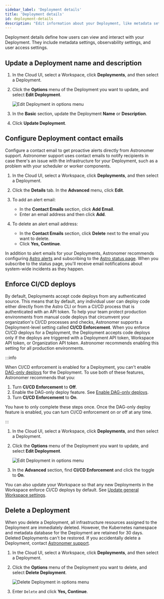 ```yaml
---
sidebar_label: 'Deployment details'
title: 'Deployment details'
id: deployment-details
description: "Edit information about your Deployment, like metadata settings, observability settings, and user access settings."
---
```


Deployment details define how users can view and interact with your Deployment. They include metadata settings, observability settings, and user access settings.

## Update a Deployment name and description

1. In the Cloud UI, select a Workspace, click **Deployments**, and then select a Deployment.

2. Click the **Options** menu of the Deployment you want to update, and select **Edit Deployment**.

    ![Edit Deployment in options menu](/img/docs/edit-deployment.png)

3. In the **Basic** section, update the Deployment **Name** or **Description**.

4. Click **Update Deployment**.

## Configure Deployment contact emails

Configure a contact email to get proactive alerts directly from Astronomer support. Astronomer support uses contact emails to notify recipients in case there's an issue with the infrastructure for your Deployment, such as a problem with your scheduler or worker components.

1. In the Cloud UI, select a Workspace, click **Deployments**, and then select a Deployment.

2. Click the **Details** tab. In the **Advanced** menu, click **Edit**.

3. To add an alert email:
    - In the **Contact Emails** section, click **Add Email**.
    - Enter an email address and then click **Add**.

4. To delete an alert email address:
    - In the **Contact Emails** section, click **Delete** next to the email you want to delete.
    - Click **Yes, Continue**.

In addition to alert emails for your Deployments, Astronomer recommends configuring [Astro alerts](alerts.md) and subscribing to the [Astro status page](https://status.astronomer.io). When you subscribe to the status page, you'll receive email notifications about system-wide incidents as they happen.

## Enforce CI/CD deploys

By default, Deployments accept code deploys from any authenticated source. This means that by default, any individual user can deploy code either directly from the Astro CLI or from a CI/CD process that is authenticated with an API token. To help your team protect production environments from manual code deploys that circumvent your organization's CI/CD processes and checks, Astronomer supports a Deployment-level setting called **CI/CD Enforcement**. When you enforce CI/CD deploys for a Deployment, the Deployment accepts code deploys only if the deploys are triggered with a Deployment API token, Workspace API token, or Organization API token. Astronomer recommends enabling this setting for all production environments.

:::info

When CI/CD enforcement is enabled for a Deployment, you can't enable [DAG-only deploys](deploy-dags.md) for the Deployment. To use both of these features, Astronomer recommends that you:

1. Turn **CI/CD Enforcement** to **Off**.
2. Enable the DAG-only deploy feature. See [Enable DAG-only deploys](deploy-dags.md#enable-dag-only-deploys).
3. Turn **CI/CD Enforcememt** to **On**.

You have to only complete these steps once. Once the DAG-only deploy feature is enabled, you can turn CI/CD enforcement on or off at any time.

:::

1. In the Cloud UI, select a Workspace, click **Deployments**, and then select a Deployment.

2. Click the **Options** menu of the Deployment you want to update, and select **Edit Deployment**.

    ![Edit Deployment in options menu](/img/docs/edit-deployment.png)

3. In the **Advanced** section, find **CI/CD Enforcement** and click the toggle to **On**.

You can also update your Workspace so that any new Deployments in the Workspace enforce CI/CD deploys by default. See [Update general Workspace settings](manage-workspaces.md#update-general-workspace-settings).

## Delete a Deployment

When you delete a Deployment, all infrastructure resources assigned to the Deployment are immediately deleted. However, the Kubernetes namespace and metadata database for the Deployment are retained for 30 days. Deleted Deployments can't be restored. If you accidentally delete a Deployment, contact [Astronomer support](https://cloud.astronomer.io/open-support-request).

1. In the Cloud UI, select a Workspace, click **Deployments**, and then select a Deployment.
2. Click the **Options** menu of the Deployment you want to delete, and select **Delete Deployment**.

    ![Delete Deployment in options menu](/img/docs/delete-deployment.png)

3. Enter `Delete` and click **Yes, Continue**.
